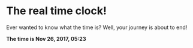 # The real time clock!

Ever wanted to know what the time is? Well, your journey is about to end!

**The time is Nov 26, 2017, 05:23**